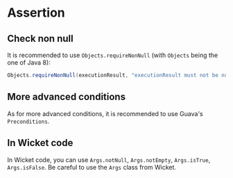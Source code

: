 # Assertion

## Check non null

It is recommended to use `Objects.requireNonNull` (with `Objects` being the one of Java 8):
```java
Objects.requireNonNull(executionResult, "executionResult must not be null");
```

## More advanced conditions

As for more advanced conditions, it is recommended to use Guava's `Preconditions`.

## In Wicket code

In Wicket code, you can use `Args.notNull`, `Args.notEmpty`, `Args.isTrue`, `Args.isFalse`. Be careful to use the `Args` class from Wicket.
